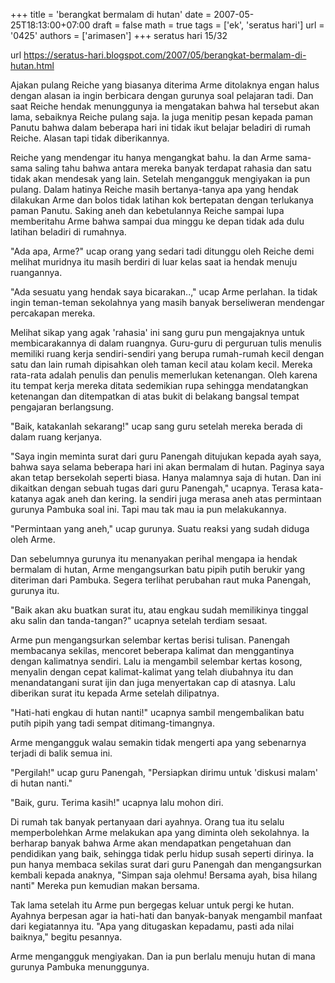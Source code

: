 +++
title = 'berangkat bermalam di hutan'
date = 2007-05-25T18:13:00+07:00
draft = false
math = true
tags = ['ek', 'seratus hari']
url = '0425'
authors = ['arimasen']
+++
seratus hari 15/32 <!--more-->

url https://seratus-hari.blogspot.com/2007/05/berangkat-bermalam-di-hutan.html

Ajakan pulang Reiche yang biasanya diterima Arme ditolaknya engan halus dengan alasan ia ingin berbicara dengan gurunya soal pelajaran tadi. Dan saat Reiche hendak menunggunya ia mengatakan bahwa hal tersebut akan lama, sebaiknya Reiche pulang saja. Ia juga menitip pesan kepada paman Panutu bahwa dalam beberapa hari ini tidak ikut belajar beladiri di rumah Reiche. Alasan tapi tidak diberikannya.

Reiche yang mendengar itu hanya mengangkat bahu. Ia dan Arme sama-sama saling tahu bahwa antara mereka banyak terdapat rahasia dan satu tidak akan mendesak yang lain. Setelah mengangguk mengiyakan ia pun pulang. Dalam hatinya Reiche masih bertanya-tanya apa yang hendak dilakukan Arme dan bolos tidak latihan kok bertepatan dengan terlukanya paman Panutu. Saking aneh dan kebetulannya Reiche sampai lupa memberitahu Arme bahwa sampai dua minggu ke depan tidak ada dulu latihan beladiri di rumahnya.

"Ada apa, Arme?" ucap orang yang sedari tadi ditunggu oleh Reiche demi melihat muridnya itu masih berdiri di luar kelas saat ia hendak menuju ruangannya.

"Ada sesuatu yang hendak saya bicarakan..," ucap Arme perlahan. Ia tidak ingin teman-teman sekolahnya yang masih banyak berseliweran mendengar percakapan mereka.

Melihat sikap yang agak 'rahasia' ini sang guru pun mengajaknya untuk membicarakannya di dalam ruangnya. Guru-guru di perguruan tulis menulis memiliki ruang kerja sendiri-sendiri yang berupa rumah-rumah kecil dengan satu dan lain rumah dipisahkan oleh taman kecil atau kolam kecil. Mereka rata-rata adalah penulis dan penulis memerlukan ketenangan. Oleh karena itu tempat kerja mereka ditata sedemikian rupa sehingga mendatangkan ketenangan dan ditempatkan di atas bukit di belakang bangsal tempat pengajaran berlangsung.

"Baik, katakanlah sekarang!" ucap sang guru setelah mereka berada di dalam ruang kerjanya.

"Saya ingin meminta surat dari guru Panengah ditujukan kepada ayah saya, bahwa saya selama beberapa hari ini akan bermalam di hutan. Paginya saya akan tetap bersekolah seperti biasa. Hanya malamnya saja di hutan. Dan ini dikaitkan dengan sebuah tugas dari guru Panengah," ucapnya. Terasa kata-katanya agak aneh dan kering. Ia sendiri juga merasa aneh atas permintaan gurunya Pambuka soal ini. Tapi mau tak mau ia pun melakukannya.

"Permintaan yang aneh," ucap gurunya. Suatu reaksi yang sudah diduga oleh Arme.

Dan sebelumnya gurunya itu menanyakan perihal mengapa ia hendak bermalam di hutan, Arme mengangsurkan batu pipih putih berukir yang diteriman dari Pambuka. Segera terlihat perubahan raut muka Panengah, gurunya itu.

"Baik akan aku buatkan surat itu, atau engkau sudah memilikinya tinggal aku salin dan tanda-tangan?" ucapnya setelah terdiam sesaat.

Arme pun mengangsurkan selembar kertas berisi tulisan. Panengah membacanya sekilas, mencoret beberapa kalimat dan menggantinya dengan kalimatnya sendiri. Lalu ia mengambil selembar kertas kosong, menyalin dengan cepat kalimat-kalimat yang telah diubahnya itu dan menandatangani surat ijin dan juga menyertakan cap di atasnya. Lalu diberikan surat itu kepada Arme setelah dilipatnya.

"Hati-hati engkau di hutan nanti!" ucapnya sambil mengembalikan batu putih pipih yang tadi sempat ditimang-timangnya.

Arme mengangguk walau semakin tidak mengerti apa yang sebenarnya terjadi di balik semua ini.

"Pergilah!" ucap guru Panengah, "Persiapkan dirimu untuk 'diskusi malam' di hutan nanti."

"Baik, guru. Terima kasih!" ucapnya lalu mohon diri.

Di rumah tak banyak pertanyaan dari ayahnya. Orang tua itu selalu memperbolehkan Arme melakukan apa yang diminta oleh sekolahnya. Ia berharap banyak bahwa Arme akan mendapatkan pengetahuan dan pendidikan yang baik, sehingga tidak perlu hidup susah seperti dirinya. Ia pun hanya membaca sekilas surat dari guru Panengah dan mengangsurkan kembali kepada anaknya, "Simpan saja olehmu! Bersama ayah, bisa hilang nanti" Mereka pun kemudian makan bersama.

Tak lama setelah itu Arme pun bergegas keluar untuk pergi ke hutan. Ayahnya berpesan agar ia hati-hati dan banyak-banyak mengambil manfaat dari kegiatannya itu. "Apa yang ditugaskan kepadamu, pasti ada nilai baiknya," begitu pesannya.

Arme mengangguk mengiyakan. Dan ia pun berlalu menuju hutan di mana gurunya Pambuka menunggunya.
